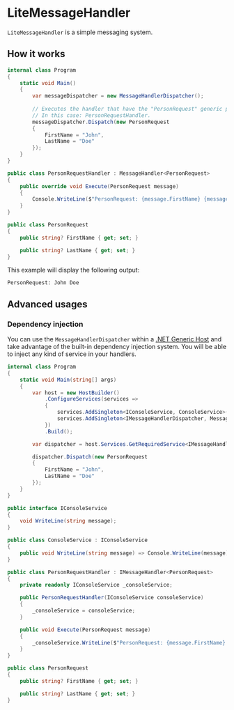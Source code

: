 # LiteMessageHandler

`LiteMessageHandler` is a simple messaging system.

## How it works

```csharp
internal class Program
{
    static void Main()
    {
        var messageDispatcher = new MessageHandlerDispatcher();
        
        // Executes the handler that have the "PersonRequest" generic parameter.
        // In this case: PersonRequestHandler.
        messageDispatcher.Dispatch(new PersonRequest
        {
            FirstName = "John",
            LastName = "Doe"
        });
    }
}

public class PersonRequestHandler : MessageHandler<PersonRequest>
{
    public override void Execute(PersonRequest message)
    {
        Console.WriteLine($"PersonRequest: {message.FirstName} {message.LastName}");
    }
}

public class PersonRequest
{
    public string? FirstName { get; set; }

    public string? LastName { get; set; }
}
```

This example will display the following output:

```
PersonRequest: John Doe
```

## Advanced usages

### Dependency injection

You can use the `MessageHandlerDispatcher` within a [.NET Generic Host](https://docs.microsoft.com/en-us/aspnet/core/fundamentals/host/generic-host) and take advantage of the built-in dependency injection system. You will be able to inject any kind of service in your handlers.

```csharp
internal class Program
{
    static void Main(string[] args)
    {
        var host = new HostBuilder()
            .ConfigureServices(services =>
            {
                services.AddSingleton<IConsoleService, ConsoleService>();
                services.AddSingleton<IMessageHandlerDispatcher, MessageHandlerDispatcher>();
            })
            .Build();

        var dispatcher = host.Services.GetRequiredService<IMessageHandlerDispatcher>();

        dispatcher.Dispatch(new PersonRequest
        {
            FirstName = "John",
            LastName = "Doe"
        });
    }
}

public interface IConsoleService
{
    void WriteLine(string message);
}

public class ConsoleService : IConsoleService
{
    public void WriteLine(string message) => Console.WriteLine(message);
}

public class PersonRequestHandler : IMessageHandler<PersonRequest>
{
    private readonly IConsoleService _consoleService;

    public PersonRequestHandler(IConsoleService consoleService)
    {
        _consoleService = consoleService;
    }

    public void Execute(PersonRequest message)
    {
        _consoleService.WriteLine($"PersonRequest: {message.FirstName} {message.LastName}");
    }
}

public class PersonRequest
{
    public string? FirstName { get; set; }

    public string? LastName { get; set; }
}
```
